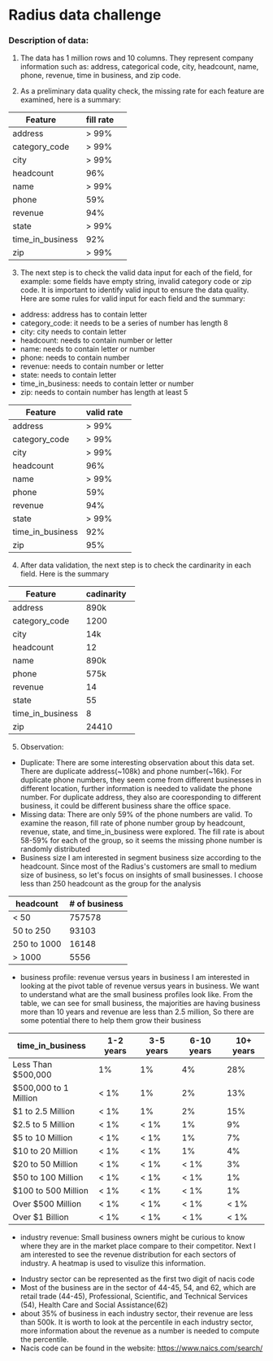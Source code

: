 # Radius data challenge
### Description of data:
1. The data has 1 million rows and 10 columns. They represent company information such as: address, categorical code, city, headcount, name, phone, revenue, time in business, and zip code.

2. As a preliminary data quality check, the missing rate for each feature are examined, here is a summary:

| Feature       | fill rate    |
| ------------- |-------------|
| address       | > 99%|
|category_code  | > 99%|
|city           | > 99%|
|headcount      |96%|
|name           |> 99%|
|phone          |59%|  
|revenue        |94%|
|state          |> 99%|
|time_in_business |92%|
|zip               | > 99%|

3. The next step is to check the valid data input for each of the field, for example: some fields have empty string, invalid category code or zip code. It is important to identify valid input to ensure the data quality. Here are some rules for valid input for each field and the summary:

* address: address has to contain letter
* category_code: it needs to be a series of number has length 8
* city: city needs to contain letter
* headcount: needs to contain number or letter
* name: needs to contain letter or number
* phone: needs to contain number
* revenue: needs to contain number or letter
* state: needs to contain letter
* time_in_business: needs to contain letter or number
* zip: needs to contain number has length at least 5

| Feature       | valid rate  |
| ------------- |-------------|
| address       | > 99%|
|category_code  | > 99%|
|city           | > 99%|
|headcount      |96%|
|name           |> 99%|
|phone          |59%|  
|revenue        |94%|
|state          |> 99%|
|time_in_business |92%|
|zip               | 95%|

4. After data validation, the next step is to check the cardinarity in each field. Here is the summary

| Feature       | cadinarity  |
| ------------- |-------------|
| address       | 890k|
|category_code  | 1200|
|city           | 14k|
|headcount      |12|
|name           |890k|
|phone          |575k|  
|revenue        |14|
|state          |55|
|time_in_business |8|
|zip               |24410 |

5. Observation:
* Duplicate: 
There are some interesting observation about this data set. There are duplicate address(~108k) and phone number(~16k). For duplicate phone numbers, they seem come from different businesses in different location, further information is needed to validate the phone number. For duplicate address, they also are cooresponding to different business, it could be different business share the office space.
* Missing data:
There are only 59% of the phone numbers are valid. To examine the reason,  fill rate of phone number group by headcount, revenue, state, and time_in_business were explored. The fill rate is about 58-59% for each of the group, so it seems the missing phone number is randomly distributed
* Business size
I am interested in segment business size according to the headcount. Since most of the Radius's customers are small to medium size of business, so let's focus on insights of small businesses. I choose less than 250 headcount as the group for the analysis

|headcount| # of business|
|----------|--------------|
|< 50|           757578|
|50 to 250|       93103|
|250 to 1000|     16148|
|> 1000 |          5556|

* business profile: revenue versus years in business
I am interested in looking at the pivot table of revenue versus years in business. We want to understand what are the small business profiles look like. From the table, we can see for small business, the majorities are having business more than 10 years and revenue are less than 2.5 million, So there are some potential there to help them grow their business

|time_in_business|	1-2 years|	3-5 years|	6-10 years|	10+ years|
|----------------|--------|----------|--------|---------|
|Less Than $500,000|	1%|	1%|	4%|	28%|
|$500,000 to 1 Million|	< 1%|	1%|	2%|	13%|
|$1 to 2.5 Million|	< 1%|	1%|	2%|	15%|
|$2.5 to 5 Million|	< 1%|	< 1%|	1%|	9%|
|$5 to 10 Million|	< 1%|	< 1%|	1%|	7%|
|$10 to 20 Million|	< 1%|	 < 1%|	1%|	4%|
|$20 to 50 Million|	< 1%|	< 1%|	< 1%|	3%|
|$50 to 100 Million| < 1%|< 1%|	< 1%|1%|
|$100 to 500 Million|	< 1%|	< 1%|	< 1%|1%|
|Over $500 Million|	< 1%|	< 1%|	< 1%|	< 1%|
|Over $1 Billion|	< 1%|	< 1%|	< 1%|	< 1%|

* industry revenue:
Small business owners might be curious to know where they are in the market place compare to their competitor. Next I am interested to see the revenue distribution for each sectors of industry. A heatmap is used to visulize this information.
- Industry sector can be represented as the first two digit of nacis code
- Most of the business are in the sector of 44-45, 54, and 62, which are retail trade (44-45), Professional, Scientific, and Technical Services (54), Health Care and Social Assistance(62)
- about 35% of business in each industry sector, their revenue are less than 500k. It is worth to look at the percentile in each industry sector, more information about the revenue as a number is needed to compute the percentile.
- Nacis code can be found in the website: https://www.naics.com/search/






